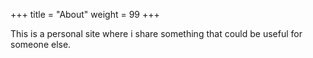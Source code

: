 +++
title = "About"
weight = 99
+++

This is a personal site where i share something that could be useful for someone else.
